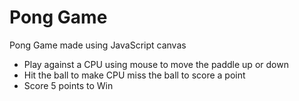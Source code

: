 # Pong Game

Pong Game made using JavaScript canvas

- Play against a CPU using mouse to move the paddle up or down
- Hit the ball to make CPU miss the ball to score a point
- Score 5 points to Win
